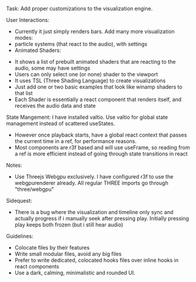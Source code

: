 Task: Add proper customizations to the visualization engine.

User Interactions:
 - Currently it just simply renders bars. Add many more visualization modes:
 - particle systems (that react to the audio), with settings
 - Animated Shaders:
  * It shows a list of prebuilt animated shaders that are reacting to the audio, some may have settings
  * Users can only select one (or none) shader to the viewport
  * It uses TSL (Three Shading Language) to create visualizations
  * Just add one or two basic examples that look like winamp shaders to that list
  * Each Shader is essentially a react component that renders itself, and receives the audio data and state

State Mangement: I have installed valtio. Use valtio for global state management instead of scattered useStates.
- However once playback starts, have a global react context that passes the current time in a ref, for performance reasons.
- Most components are r3f based and will use useFrame, so reading from a ref is more efficient instead of going through state transitions in react

Notes:
 - Use Threejs Webgpu exclusively. I have configured r3f to use the webgpurenderer already. All regular THREE imports go through "three/webgpu"

Sidequest:
 - There is a bug where the visualization and timeline only sync and actually progress if i manually seek after pressing play. Initially pressing play keeps both frozen (but i still hear audio)

Guidelines:
- Colocate files by their features
- Write small modular files, avoid any big files
- Prefer to write dedicated, colocated hooks files over inline hooks in react components
- Use a dark, calming, minimalistic and rounded UI.